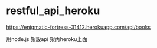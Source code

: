# restful_api_heroku



https://enigmatic-fortress-31412.herokuapp.com/api/books 

用node.js 架設api 架再heroku上面
